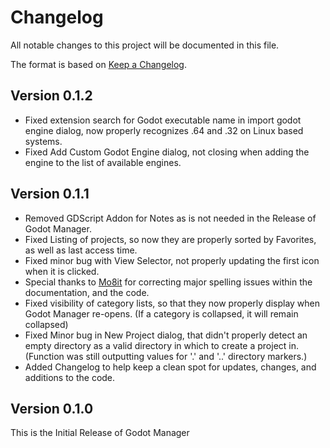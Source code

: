 # Changelog

All notable changes to this project will be documented in this file.

The format is based on [Keep a Changelog](https://keepachangelog.com/en/1.0.0/).

## Version 0.1.2
- Fixed extension search for Godot executable name in import godot engine dialog, now properly recognizes .64 and .32 on Linux based systems.
- Fixed Add Custom Godot Engine dialog, not closing when adding the engine to the list of available engines.


## Version 0.1.1

- Removed GDScript Addon for Notes as is not needed in the Release of Godot Manager.
- Fixed Listing of projects, so now they are properly sorted by Favorites, as well as last access time.
- Fixed minor bug with View Selector, not properly updating the first icon when it is clicked.
- Special thanks to [Mo8it](https://github.com/Mo8it) for correcting major spelling issues within the documentation, and the code.
- Fixed visibility of category lists, so that they now properly display when Godot Manager re-opens.  (If a category is collapsed, it will remain collapsed)
- Fixed Minor bug in New Project dialog, that didn't properly detect an empty directory as a valid directory in which to create a project in. (Function was still outputting values for '.' and '..' directory markers.)
- Added Changelog to help keep a clean spot for updates, changes, and additions to the code.

## Version 0.1.0

This is the Initial Release of Godot Manager